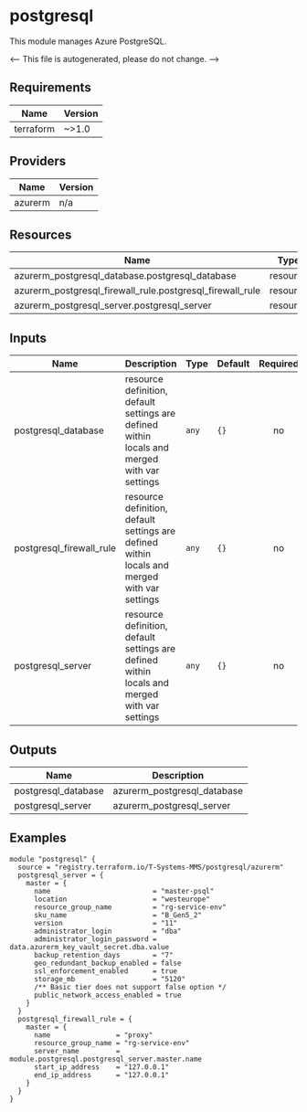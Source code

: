 <!-- BEGIN_TF_DOCS -->
# postgresql

This module manages Azure PostgreSQL.

<-- This file is autogenerated, please do not change. -->

## Requirements

| Name | Version |
|------|---------|
| terraform | ~>1.0 |

## Providers

| Name | Version |
|------|---------|
| azurerm | n/a |

## Resources

| Name | Type |
|------|------|
| azurerm_postgresql_database.postgresql_database | resource |
| azurerm_postgresql_firewall_rule.postgresql_firewall_rule | resource |
| azurerm_postgresql_server.postgresql_server | resource |

## Inputs

| Name | Description | Type | Default | Required |
|------|-------------|------|---------|:--------:|
| postgresql_database | resource definition, default settings are defined within locals and merged with var settings | `any` | `{}` | no |
| postgresql_firewall_rule | resource definition, default settings are defined within locals and merged with var settings | `any` | `{}` | no |
| postgresql_server | resource definition, default settings are defined within locals and merged with var settings | `any` | `{}` | no |

## Outputs

| Name | Description |
|------|-------------|
| postgresql_database | azurerm_postgresql_database |
| postgresql_server | azurerm_postgresql_server |

## Examples

```hcl
module "postgresql" {
  source = "registry.terraform.io/T-Systems-MMS/postgresql/azurerm"
  postgresql_server = {
    master = {
      name                         = "master-psql"
      location                     = "westeurope"
      resource_group_name          = "rg-service-env"
      sku_name                     = "B_Gen5_2"
      version                      = "11"
      administrator_login          = "dba"
      administrator_login_password = data.azurerm_key_vault_secret.dba.value
      backup_retention_days        = "7"
      geo_redundant_backup_enabled = false
      ssl_enforcement_enabled      = true
      storage_mb                   = "5120"
      /** Basic tier does not support false option */
      public_network_access_enabled = true
    }
  }
  postgresql_firewall_rule = {
    master = {
      name                = "proxy"
      resource_group_name = "rg-service-env"
      server_name         = module.postgresql.postgresql_server.master.name
      start_ip_address    = "127.0.0.1"
      end_ip_address      = "127.0.0.1"
    }
  }
}
```
<!-- END_TF_DOCS -->